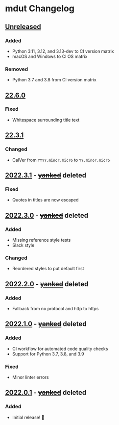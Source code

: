 # mdut Changelog


<!--
- Added: for new features
- Changed: for changes in existing functionality
- Deprecated: for soon-to-be removed features
- Removed: for now removed features
- Fixed: for any bug fixes
- Security: in case of vulnerabilities
-->


## [Unreleased]

### Added
- Python 3.11, 3.12, and 3.13-dev to CI version matrix
- macOS and Windows to CI OS matrix

### Removed
- Python 3.7 and 3.8 from CI version matrix


## [22.6.0]

### Fixed

- Whitespace surrounding title text


## [22.3.1]

### Changed

- CalVer from `YYYY.minor.micro` to `YY.minor.micro`


## [2022.3.1] - ~~[yanked]~~ deleted

### Fixed

- Quotes in titles are now escaped


## [2022.3.0] - ~~[yanked]~~ deleted

### Added

- Missing reference style tests
- Slack style

### Changed

- Reordered styles to put default first


## [2022.2.0] - ~~[yanked]~~ deleted

### Added

- Fallback from no protocol and http to https


## [2022.1.0] - ~~[yanked]~~ deleted

### Added

- CI workflow for automated code quality checks
- Support for Python 3.7, 3.8, and 3.9

### Fixed

- Minor linter errors


## [2022.0.1] - ~~[yanked]~~ deleted

### Added

- Initial release! 🎉


[yanked]: https://nkantar.com/blog/2022/01/reversioning-mdut/ "Reversioning mdut | Blog | Nik Kantar"


[Unreleased]: https://github.com/nkantar/mdut/compare/22.6.0...HEAD
[22.6.0]: https://github.com/nkantar/mdut/compare/22.3.1...22.6.0
[22.3.1]: https://github.com/nkantar/mdut/compare/2022.3.1...22.3.1
[2022.3.1]: https://github.com/nkantar/mdut/compare/2022.3.0...2022.3.1
[2022.3.0]: https://github.com/nkantar/mdut/compare/2022.2.0...2022.3.0
[2022.2.0]: https://github.com/nkantar/mdut/compare/2022.1.0...2022.2.0
[2022.1.0]: https://github.com/nkantar/mdut/compare/2022.0.1...2022.1.0
[2022.0.1]: https://github.com/nkantar/mdut/releases/tag/2022.0.1
